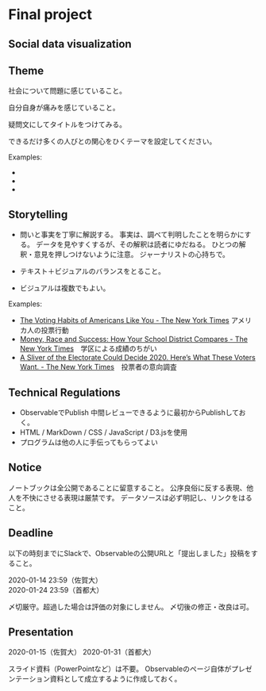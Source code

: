 # Final project

## Social data visualization

## Theme
社会について問題に感じていること。

自分自身が痛みを感じていること。

疑問文にしてタイトルをつけてみる。

できるだけ多くの人びとの関心をひくテーマを設定してください。

Examples:

- 
- 
- 

## Storytelling

- 問いと事実を丁寧に解説する。
事実は、調べて判明したことを明らかにする。
データを見やすくするが、その解釈は読者にゆだねる。
ひとつの解釈・意見を押しつけないように注意。
ジャーナリストの心持ちで。

- テキスト＋ビジュアルのバランスをとること。
- ビジュアルは複数でもよい。

Examples:

- [The Voting Habits of Americans Like You - The New York Times](https://www.nytimes.com/interactive/2016/06/10/upshot/voting-habits-turnout-partisanship.html) アメリカ人の投票行動
- [Money, Race and Success: How Your School District Compares - The New York Times](https://www.nytimes.com/interactive/2016/04/29/upshot/money-race-and-success-how-your-school-district-compares.html)　学区による成績のちがい
- [A Sliver of the Electorate Could Decide 2020. Here’s What These Voters Want. - The New York Times](https://www.nytimes.com/2019/11/05/upshot/swing-voters-2020-election.html)　投票者の意向調査

## Technical Regulations

- ObservableでPublish
	中間レビューできるように最初からPublishしておく。
- HTML / MarkDown / CSS / JavaScript / D3.jsを使用
- プログラムは他の人に手伝ってもらってよい

## Notice

ノートブックは全公開であることに留意すること。
公序良俗に反する表現、他人を不快にさせる表現は厳禁です。
データソースは必ず明記し、リンクをはること。

## Deadline

以下の時刻までにSlackで、Observableの公開URLと「提出しました」投稿をすること。

2020-01-14 23:59（佐賀大）  
2020-01-24 23:59（首都大）

〆切厳守。超過した場合は評価の対象にしません。
〆切後の修正・改良は可。

## Presentation

2020-01-15（佐賀大）
2020-01-31（首都大）

スライド資料（PowerPointなど）は不要。
Observableのページ自体がプレゼンテーション資料として成立するように作成しておく。
